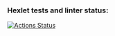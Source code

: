 ### Hexlet tests and linter status:
[![Actions Status](https://github.com/amarynets/frontend-project-lvl3/workflows/hexlet-check/badge.svg)](https://github.com/amarynets/frontend-project-lvl3/actions)